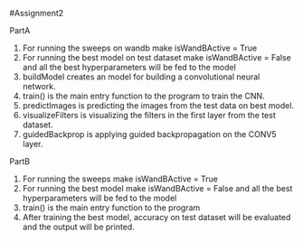 #Assignment2

PartA
1. For running the sweeps on wandb make isWandBActive = True
2. For running the best model on test dataset make isWandBActive = False and all the best hyperparameters will be fed to the model
3. buildModel creates an model for building a convolutional neural network.
4. train() is the main entry function to the program to train the CNN.
5. predictImages is predicting the images from the test data on best model.
6. visualizeFilters is visualizing the filters in the first layer from the test dataset.
7. guidedBackprop is applying guided backpropagation on the CONV5 layer.



PartB
1. For running the sweeps make isWandBActive = True
2. For running the best model make isWandBActive = False and all the best hyperparameters will be fed to the model
3. train() is the main entry function to the program
4. After training the best model, accuracy on test dataset will be evaluated and the output will be printed.

